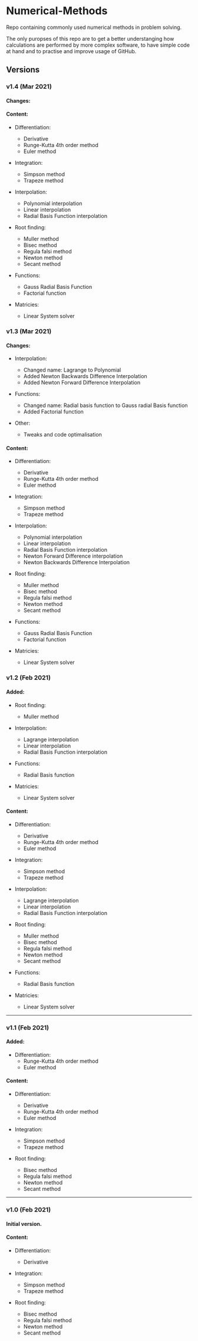 # Numerical-Methods
Repo containing commonly used numerical methods in problem solving.

The only puropses of this repo are to get a better understanging how calculations are performed by more complex software, to have simple code at hand and to practise and improve usage of GitHub.

## Versions

### v1.4 (Mar 2021)

#### Changes:


#### Content:

- Differentiation:
    - Derivative 
    - Runge-Kutta 4th order method
    - Euler method

- Integration:
    - Simpson method
    - Trapeze method

- Interpolation:
    - Polynomial interpolation
    - Linear interpolation
    - Radial Basis Function interpolation

- Root finding:
    - Muller method
    - Bisec method
    - Regula falsi method
    - Newton method
    - Secant method

- Functions:
    - Gauss Radial Basis Function
    - Factorial function

- Matricies:
    - Linear System solver

### v1.3 (Mar 2021)

#### Changes:
- Interpolation: 
    - Changed name: Lagrange to Polynomial
    - Added Newton Backwards Difference Interpolation 
    - Added Newton Forward Difference Interpolation 

- Functions:
    - Changed name: Radial basis function to Gauss radial Basis function
    - Added Factorial function

- Other:
    - Tweaks and code optimalisation

#### Content:

- Differentiation:
    - Derivative 
    - Runge-Kutta 4th order method
    - Euler method

- Integration:
    - Simpson method
    - Trapeze method

- Interpolation:
    - Polynomial interpolation
    - Linear interpolation
    - Radial Basis Function interpolation
    - Newton Forward Difference interpolation
    - Newton Backwards Difference Interpolation 

- Root finding:
    - Muller method
    - Bisec method
    - Regula falsi method
    - Newton method
    - Secant method

- Functions:
    - Gauss Radial Basis Function
    - Factorial function

- Matricies:
    - Linear System solver

### v1.2 (Feb 2021)

#### Added: 
- Root finding:
    - Muller method

- Interpolation:
    - Lagrange interpolation
    - Linear interpolation
    - Radial Basis Function interpolation

- Functions:
    - Radial Basis function

- Matricies:
    - Linear System solver

#### Content:

- Differentiation:
    - Derivative 
    - Runge-Kutta 4th order method
    - Euler method

- Integration:
    - Simpson method
    - Trapeze method

- Interpolation:
    - Lagrange interpolation
    - Linear interpolation
    - Radial Basis Function interpolation

- Root finding:
    - Muller method
    - Bisec method
    - Regula falsi method
    - Newton method
    - Secant method

- Functions:
    - Radial Basis function

- Matricies:
    - Linear System solver

---

### v1.1 (Feb 2021)

#### Added:
- Differentiation:
    - Runge-Kutta 4th order method
    - Euler method

#### Content:

- Differentiation:
    - Derivative 
    - Runge-Kutta 4th order method
    - Euler method

- Integration:
    - Simpson method
    - Trapeze method

- Root finding:
    - Bisec method
    - Regula falsi method
    - Newton method
    - Secant method

---

### v1.0 (Feb 2021)
#### Initial version.

#### Content:

- Differentiation:
    - Derivative 

- Integration:
    - Simpson method
    - Trapeze method

- Root finding:
    - Bisec method
    - Regula falsi method
    - Newton method
    - Secant method